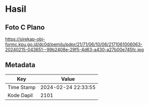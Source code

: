 # Hasil

## Foto C Plano

https://sirekap-obj-formc.kpu.go.id/dc0d/pemilu/pdpr/21/71/06/10/06/2171061006063-20240215-043651--99b2408e-29f5-4d63-a430-a27b00e745fc.jpg


## Metadata

| Key        | Value               |
| ---------- | ------------------- |
| Time Stamp | 2024-02-24 22:33:55 |
| Kode Dapil | 2101                |



